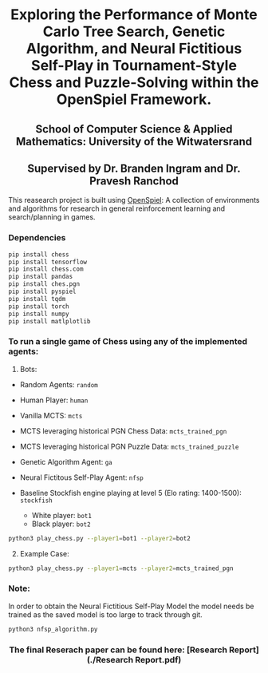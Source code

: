 <h1 align="center"> Exploring the Performance of Monte Carlo Tree Search, Genetic Algorithm, and Neural Fictitious Self-Play in Tournament-Style Chess and Puzzle-Solving within the OpenSpiel Framework. </h1>

<h2 align="center"> School of Computer Science & Applied Mathematics: University of the Witwatersrand </h2>

<h2 align="center"> Supervised by Dr. Branden Ingram and Dr. Pravesh Ranchod </h2>

This reasearch project is built using [OpenSpiel](https://github.com/google-deepmind/open_spiel): A collection of environments and algorithms for research in general reinforcement learning and search/planning in games.

### Dependencies 
```bash
pip install chess
pip install tensorflow
pip install chess.com
pip install pandas
pip install ches.pgn
pip install pyspiel
pip install tqdm
pip install torch
pip install numpy
pip install matlplotlib
```

### To run a single game of Chess using any of the implemented agents:

1. Bots:
- Random Agents: `random`
- Human Player: `human`
- Vanilla MCTS: `mcts`
- MCTS leveraging historical PGN Chess Data: `mcts_trained_pgn`
- MCTS leveraging historical PGN Puzzle Data: `mcts_trained_puzzle`
- Genetic Algorithm Agent: `ga`
- Neural Fictitous Self-Play Agent: `nfsp`
- Baseline Stockfish engine playing at level 5 (Elo rating: 1400-1500): `stockfish`

    - White player: `bot1`
    - Black player: `bot2`

```bash
python3 play_chess.py --player1=bot1 --player2=bot2
```

2. Example Case:
```bash
python3 play_chess.py --player1=mcts --player2=mcts_trained_pgn
```

### Note: 
In order to obtain the Neural Fictitious Self-Play Model the model needs be trained as the saved model is too large to track through git.
```bash
python3 nfsp_algorithm.py
```


<h3 align="center"> The final Reserach paper can be found here: [Research Report](./Research Report.pdf) </h3>
